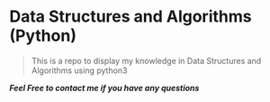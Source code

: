 # Data Structures and Algorithms (Python)

> This is a repo to display my knowledge in Data Structures and Algorithms using python3

***Feel Free to contact me if you have any questions***